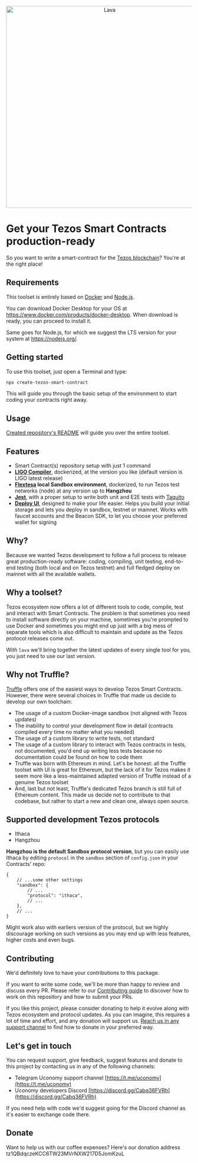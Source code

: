 <p align="center">
    <img alt="Lava" src="./docs/images/lava-logo.png" width="546">
</p>

# Get your Tezos Smart Contracts production-ready

So you want to write a smart-contract for the [Tezos blockchain](https://www.tezos.com)? You're at the right place!

## Requirements
This toolset is entirely based on [Docker](https://www.docker.com) and [Node.js](https://nodejs.org/).

You can download Docker Desktop for your OS at https://www.docker.com/products/docker-desktop. When download is ready, you can proceed to install it.

Same goes for Node.js, for which we suggest the LTS version for your system at https://nodejs.org/.

## Getting started
To use this toolset, just open a Terminal and type:

```sh
npx create-tezos-smart-contract
```

This will guide you through the basic setup of the environment to start coding your contracts right away.

## Usage
[Created repository's README](./contract-bundle/README.md) will guide you over the entire toolset.

## Features
- Smart Contract(s) repository setup with just 1 command
- [**LIGO Compiler**](https://ligolang.org), dockerized, at the version you like (default version is LIGO latest release)
- **[Flextesa](https://gitlab.com/tezos/flextesa) local Sandbox environment**, dockerized, to run Tezos test networks (node) at any version up to **Hangzhou**
- [**Jest**](https://jestjs.io), with a proper setup to write both unit and E2E tests with [Taquito](https://tezostaquito.io)
- [**Deploy UI**](https://github.com/uconomy/tezos-builder-suite), designed to make your life easier. Helps you build your initial storage and lets you deploy in sandbox, testnet or mainnet. Works with faucet accounts and the Beacon SDK, to let you choose your preferred wallet for signing

## Why?
Because we wanted Tezos development to follow a full process to release great production-ready software: coding, compiling, unit testing, end-to-end testing (both local and on Tezos testnet) and full fledged deploy on mainnet with all the available wallets.

## Why a toolset?
Tezos ecosystem now offers a lot of different tools to code, compile, test and interact with Smart Contracts. The problem is that sometimes you need to install software directly on your machine, sometimes you're prompted to use Docker and sometimes you might end up just with a big mess of separate tools which is also difficult to maintain and update as the Tezos protocol releases come out.

With `lava` we'll bring together the latest updates of every single tool for you, you just need to use our last version.

## Why not Truffle?
[Truffle](https://www.Trufflesuite.com) offers one of the easiest ways to develop Tezos Smart Contracts. However, there were several choices in Truffle that made us decide to develop our own toolchain:
- The usage of a custom Docker-image sandbox (not aligned with Tezos updates)
- The inability to control your development flow in detail (contracts compiled every time no matter what you needed)
- The usage of a custom library to write tests, not standard
- The usage of a custom library to interact with Tezos contracts in tests, not documented, you'd end up writing less tests because no documentation could be found on how to code them
- Truffle was born with Ethereum in mind. Let's be honest: all the Truffle toolset with UI is great for Ethereum, but the lack of it for Tezos makes it seem more like a less-maintained adapted version of Truffle instead of a genuine Tezos toolset
- And, last but not least, Truffle's dedicated Tezos branch is still full of Ethereum content. This made us decide not to contribute to that codebase, but rather to start a new and clean one, always open source.

## Supported development Tezos protocols
- Ithaca
- Hangzhou

__Hangzhou is the default Sandbox protocol version__, but you can easily use Ithaca by editing `protocol` in the `sandbox` section of `config.json` in your Contracts' repo:
```jsonc
{
    // ...some other settings
    "sandbox": {
        // ...
        "protocol": "ithaca",
        // ...
    },
    // ...
}
```

Might work also with earliers version of the protocol, but we highly discourage working on such versions as you may end up with less features, higher costs and even bugs.

## Contributing
We'd definitely love to have your contributions to this package.

If you want to write some code, we'll be more than happy to review and discuss every PR. Please refer to our [Contributing guide](./CONTRIBUTING.md) to discover how to work on this repository and how to submit your PRs.

If you like this project, please consider donating to help it evolve along with Tezos ecosystem and protocol updates. As you can imagine, this requires a lot of time and effort, and any donation will support us. [Reach us in any support channel](#lets-get-in-touch) to find how to donate in your preferred way.

## Let's get in touch
You can request support, give feedback, suggest features and donate to this project by contacting us in any of the following channels:

- Telegram Uconomy support channel [https://t.me/uconomy](https://t.me/uconomy)
- Uconomy developers Discord [https://discord.gg/Cabq36FVRh](https://discord.gg/Cabq36FVRh)

If you need help with code we'd suggest going for the Discord channel as it's easier to exchange code there.

## Donate
Want to help us with our coffee expenses? Here's our donation address tz1QBdqczeKCC6TW23MVrNXW217D5JomKzuL
